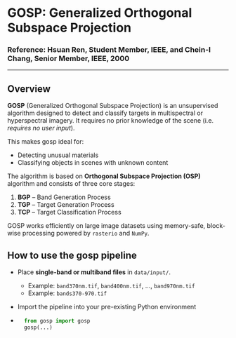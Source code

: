 # GOSP: Generalized Orthogonal Subspace Projection
### Reference: Hsuan Ren, Student Member, IEEE, and Chein-I Chang, Senior Member, IEEE, 2000

---

## Overview

**GOSP** (Generalized Orthogonal Subspace Projection) is an unsupervised algorithm designed to detect and classify targets in multispectral or hyperspectral imagery. It requires no prior knowledge of the scene (i.e. *requires no user input*). 

This makes gosp ideal for:
- Detecting unusual materials
- Classifying objects in scenes with unknown content

The algorithm is based on **Orthogonal Subspace Projection (OSP)** algorithm and consists of three core stages:

1. **BGP** – Band Generation Process
2. **TGP** – Target Generation Process  
3. **TCP** – Target Classification Process

GOSP works efficiently on large image datasets using memory-safe, block-wise processing powered by `rasterio` and `NumPy`.


## How to use the gosp pipeline 

- Place **single-band or multiband files** in `data/input/`.
  - Example: `band370nm.tif`, `band400nm.tif`, ..., `band970nm.tif`
  - Example: `bands370-970.tif`

- Import the pipeline into your pre-existing Python environment
- ```Python
    from gosp import gosp
    gosp(...)
  ```

